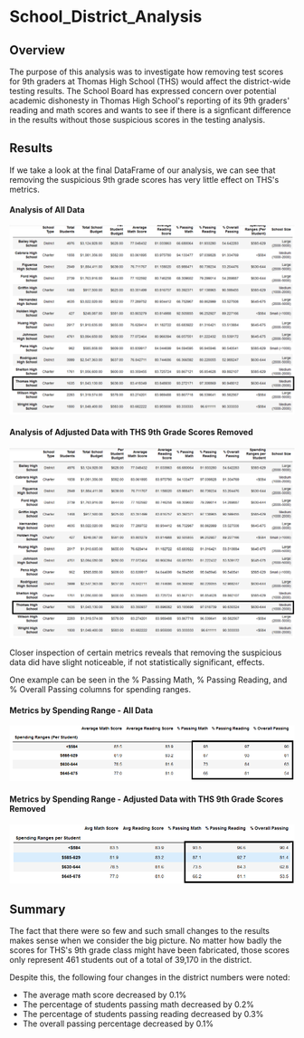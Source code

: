 # School_District_Analysis
## Overview
The purpose of this analysis was to investigate how removing test scores for 9th graders at Thomas High School (THS) would affect the district-wide testing results. The School Board has expressed concern over potential academic dishonesty in Thomas High School's reporting of its 9th graders' reading and math scores and wants to see if there is a signficant difference in the results without those suspicious scores in the testing analysis.

## Results
If we take a look at the final DataFrame of our analysis, we can see that removing the suspicious 9th grade scores has very little effect on THS's metrics.

#### Analysis of All Data
![Analysis of All Data](Resources/Seven_Metrics_Original.png)


#### Analysis of Adjusted Data with THS 9th Grade Scores Removed
![Analysis of Adjusted Data with THS 9th Grade Scores Removed](Resources/Seven_Metrics_Adjusted.png)




Closer inspection of certain metrics reveals that removing the suspicious data did have slight noticeable, if not statistically significant, effects.

One example can be seen in the % Passing Math, % Passing Reading, and % Overall Passing columns for spending ranges. 


#### Metrics by Spending Range - All Data
![Metrics by Spending Range - All Data](Resources/Spending_Ranges_Original.png)


#### Metrics by Spending Range - Adjusted Data with THS 9th Grade Scores Removed
![Metrics by Spending Range - Adjusted Data with THS 9th Grade Scores Removed](Resources/Spending_Ranges_Adjusted.png)



## Summary
The fact that there were so few and such small changes to the results makes sense when we consider the big picture. No matter how badly the scores for THS's 9th grade class might have been fabricated, those scores only represent 461 students out of a total of 39,170 in the district. 

Despite this, the following four changes in the district numbers were noted:
- The average math score decreased by 0.1%
- The percentage of students passing math decreased by 0.2%
- The percentage of students passing reading decreased by 0.3%
- The overall passing percentage decreased by 0.1%
